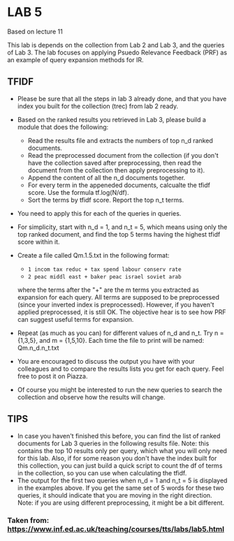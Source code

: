 # LAB 5

Based on lecture 11

This lab is depends on the collection from Lab 2 and Lab 3, and the queries of Lab 3. The lab focuses on applying Psuedo Relevance Feedback (PRF) as an example of query expansion methods for IR.

## TFIDF
- Please be sure that all the steps in lab 3 already done, and that you have index you built for the collection (trec) from lab 2 ready.
- Based on the ranked results you retrieved in Lab 3, please build a module that does the following:
  - Read the results file and extracts the numbers of top n_d ranked documents.
  - Read the preprocessed document from the collection (if you don't have the collection saved after preprocessing, then read the document from the collection then apply preprocessing to it).
  - Append the content of all the n_d documents together.
  - For every term in the appeneded documents, calcualte the tfidf score. Use the formula tf.log(N/df).
  - Sort the terms by tfidf score. Report the top n_t terms.
- You need to apply this for each of the queries in queries.
- For simplicity, start with n_d = 1, and n_t = 5, which means using only the top ranked document, and find the top 5 terms having the highest tfidf score within it.
- Create a file called Qm.1.5.txt in the following format:
  - ```1 incom tax reduc + tax spend labour conserv rate```
  - ```2 peac middl east + baker peac israel soviet arab```

  where the terms after the "+" are the m terms you extracted as expansion for each query. All terms are supposed to be preprocessed (since your inverted index is preprocessed). However, if you haven't applied preprocessed, it is still OK. The objective hear is to see how PRF can suggest useful terms for expansion. 
- Repeat (as much as you can) for different values of n_d and n_t. Try n = {1,3,5}, and m = {1,5,10}. Each time the file to print will be named: Qm.n_d.n_t.txt
- You are encouraged to discuss the output you have with your colleagues and to compare the results lists you get for each query. Feel free to post it on Piazza.
- Of course you might be interested to run the new queries to search the collection and observe how the results will change.
    
## TIPS
- In case you haven't finished this before, you can find the list of ranked documents for Lab 3 queries in the following results file.
Note: this contains the top 10 results only per query, which what you will only need for this lab.
Also, if for some reason you don't have the index built for this collection, you can just build a quick script to count the df of terms in the collection, so you can use when calculating the tfidf.
- The output for the first two queries when n_d = 1 and n_t = 5 is displayed in the examples above. If you get the same set of 5 words for these two queries, it should indicate that you are moving in the right direction.
Note: if you are using different preprocessing, it might be a bit different.

### Taken from: https://www.inf.ed.ac.uk/teaching/courses/tts/labs/lab5.html
